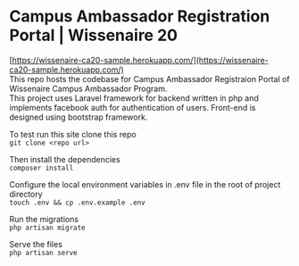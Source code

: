 # Campus Ambassador Registration Portal | Wissenaire 20
[https://wissenaire-ca20-sample.herokuapp.com/](https://wissenaire-ca20-sample.herokuapp.com/)  
This repo hosts the codebase for Campus Ambassador Registraion Portal of Wissenaire Campus Ambassador Program.  
This project uses Laravel framework for backend written in php and implements facebook auth for authentication of users. Front-end is designed using bootstrap framework.  

To test run this site clone this repo  
`git clone <repo url>`

Then install the dependencies  
`composer install`

Configure the local environment variables in .env file in the root of project directory  
`touch .env && cp .env.example .env`

Run the migrations  
`php artisan migrate`

Serve the files  
`php artisan serve`
